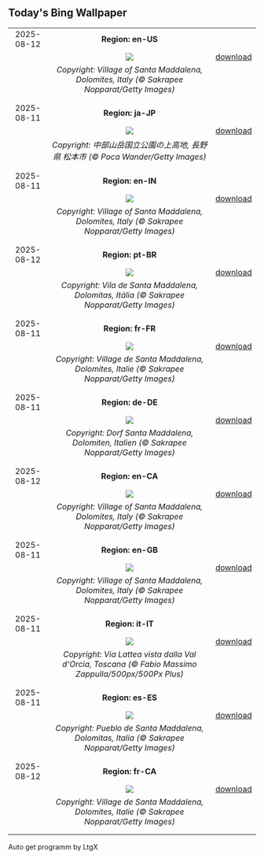 ## Today's Bing Wallpaper
|      |      |      |
| :----: | :----: | :----: |
|2025-08-12|**Region: en-US**||
||![](https://www.bing.com/th?id=OHR.SantaMaddalena_EN-US8546897995_UHD.jpg&pid=hp&w=1152&h=648&rs=1&c=4)| [download](https://www.bing.com/th?id=OHR.SantaMaddalena_EN-US8546897995_UHD.jpg)|
||*Copyright: Village of Santa Maddalena, Dolomites, Italy (© Sakrapee Nopparat/Getty Images)*
||
|||
|2025-08-11|**Region: ja-JP**||
||![](https://www.bing.com/th?id=OHR.MountainDay2025_JA-JP4443243001_UHD.jpg&pid=hp&w=1152&h=648&rs=1&c=4)| [download](https://www.bing.com/th?id=OHR.MountainDay2025_JA-JP4443243001_UHD.jpg)|
||*Copyright: 中部山岳国立公園の上高地, 長野県 松本市 (© Poca Wander/Getty Images)*
||
|||
|2025-08-11|**Region: en-IN**||
||![](https://www.bing.com/th?id=OHR.SantaMaddalena_EN-IN3855112074_UHD.jpg&pid=hp&w=1152&h=648&rs=1&c=4)| [download](https://www.bing.com/th?id=OHR.SantaMaddalena_EN-IN3855112074_UHD.jpg)|
||*Copyright: Village of Santa Maddalena, Dolomites, Italy (© Sakrapee Nopparat/Getty Images)*
||
|||
|2025-08-12|**Region: pt-BR**||
||![](https://www.bing.com/th?id=OHR.SantaMaddalena_PT-BR8037703771_UHD.jpg&pid=hp&w=1152&h=648&rs=1&c=4)| [download](https://www.bing.com/th?id=OHR.SantaMaddalena_PT-BR8037703771_UHD.jpg)|
||*Copyright: Vila de Santa Maddalena, Dolomitas, Itália (© Sakrapee Nopparat/Getty Images)*
||
|||
|2025-08-11|**Region: fr-FR**||
||![](https://www.bing.com/th?id=OHR.SantaMaddalena_FR-FR5142947664_UHD.jpg&pid=hp&w=1152&h=648&rs=1&c=4)| [download](https://www.bing.com/th?id=OHR.SantaMaddalena_FR-FR5142947664_UHD.jpg)|
||*Copyright: Village de Santa Maddalena, Dolomites, Italie (© Sakrapee Nopparat/Getty Images)*
||
|||
|2025-08-11|**Region: de-DE**||
||![](https://www.bing.com/th?id=OHR.SantaMaddalena_DE-DE0481980193_UHD.jpg&pid=hp&w=1152&h=648&rs=1&c=4)| [download](https://www.bing.com/th?id=OHR.SantaMaddalena_DE-DE0481980193_UHD.jpg)|
||*Copyright: Dorf Santa Maddalena, Dolomiten, Italien (© Sakrapee Nopparat/Getty Images)*
||
|||
|2025-08-12|**Region: en-CA**||
||![](https://www.bing.com/th?id=OHR.SantaMaddalena_EN-CA6755277822_UHD.jpg&pid=hp&w=1152&h=648&rs=1&c=4)| [download](https://www.bing.com/th?id=OHR.SantaMaddalena_EN-CA6755277822_UHD.jpg)|
||*Copyright: Village of Santa Maddalena, Dolomites, Italy (© Sakrapee Nopparat/Getty Images)*
||
|||
|2025-08-11|**Region: en-GB**||
||![](https://www.bing.com/th?id=OHR.SantaMaddalena_EN-GB9459179016_UHD.jpg&pid=hp&w=1152&h=648&rs=1&c=4)| [download](https://www.bing.com/th?id=OHR.SantaMaddalena_EN-GB9459179016_UHD.jpg)|
||*Copyright: Village of Santa Maddalena, Dolomites, Italy (© Sakrapee Nopparat/Getty Images)*
||
|||
|2025-08-11|**Region: it-IT**||
||![](https://www.bing.com/th?id=OHR.StelleSanLorenzo_IT-IT2737058274_UHD.jpg&pid=hp&w=1152&h=648&rs=1&c=4)| [download](https://www.bing.com/th?id=OHR.StelleSanLorenzo_IT-IT2737058274_UHD.jpg)|
||*Copyright: Via Lattea vista dalla Val d'Orcia, Toscana (© Fabio Massimo Zappulla/500px/500Px Plus)*
||
|||
|2025-08-11|**Region: es-ES**||
||![](https://www.bing.com/th?id=OHR.SantaMaddalena_ES-ES3834895860_UHD.jpg&pid=hp&w=1152&h=648&rs=1&c=4)| [download](https://www.bing.com/th?id=OHR.SantaMaddalena_ES-ES3834895860_UHD.jpg)|
||*Copyright: Pueblo de Santa Maddalena, Dolomitas, Italia (© Sakrapee Nopparat/Getty Images)*
||
|||
|2025-08-12|**Region: fr-CA**||
||![](https://www.bing.com/th?id=OHR.SantaMaddalena_FR-CA5380736106_UHD.jpg&pid=hp&w=1152&h=648&rs=1&c=4)| [download](https://www.bing.com/th?id=OHR.SantaMaddalena_FR-CA5380736106_UHD.jpg)|
||*Copyright: Village de Santa Maddalena, Dolomites, Italie (© Sakrapee Nopparat/Getty Images)*
||
|||

Auto get programm by LtgX
